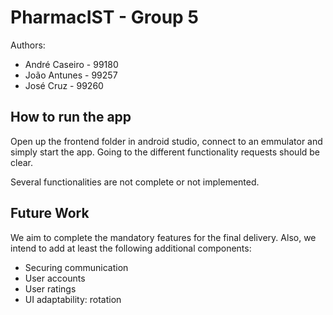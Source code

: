 # PharmacIST - Group 5

Authors:
* André Caseiro - 99180
* João Antunes - 99257
* José Cruz - 99260

## How to run the app

Open up the frontend folder in android studio, connect to an emmulator and simply start the app. Going to the different functionality requests should be clear.

Several functionalities are not complete or not implemented.

## Future Work

We aim to complete the mandatory features for the final delivery. Also, we intend to add at least the following additional components:
* Securing communication
* User accounts
* User ratings
* UI adaptability: rotation
